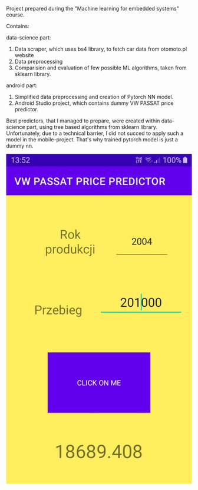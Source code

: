 Project prepared during the "Machine learning for embedded systems" course.

Contains:

data-science part:
  1. Data scraper, which uses bs4 library, to fetch car data from otomoto.pl website
  2. Data preprocessing
  3. Comparision and evaluation of few possible ML algorithms, taken from sklearn library.

android part:
  1. Simplified data preprocessing and creation of Pytorch NN model.
  2. Android Studio project, which contains dummy VW PASSAT price predictor.
  
Best predictors, that I managed to prepare, were created within data-science part, using tree based algorithms from sklearn library.
Unfortunately, due to a technical barrier, I did not succed to apply such a model in the mobile-project. That's why trained pytorch model is just a dummy nn.

![alt text](https://github.com/HubertWdowiak/otomoto-predictor/blob/main/otomoto.jpg)
